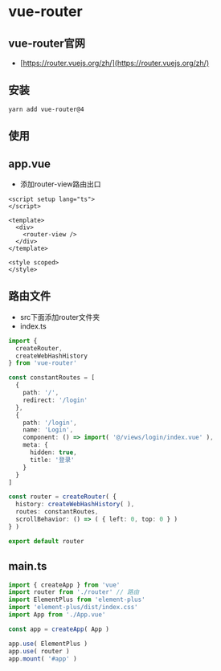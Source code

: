 # vue-router
## vue-router官网
- [https://router.vuejs.org/zh/](https://router.vuejs.org/zh/)
## 安装
```shell
yarn add vue-router@4
```
## 使用
## app.vue
- 添加router-view路由出口
```vue
<script setup lang="ts">
</script>

<template>
  <div>
    <router-view />
  </div>
</template>

<style scoped>
</style>
```
## 路由文件
- src下面添加router文件夹
- index.ts
```ts
import {
  createRouter,
  createWebHashHistory
} from 'vue-router'

const constantRoutes = [
  {
    path: '/',
    redirect: '/login'
  },
  {
    path: '/login',
    name: 'Login',
    component: () => import( '@/views/login/index.vue' ),
    meta: {
      hidden: true,
      title: '登录'
    }
  }
]

const router = createRouter( {
  history: createWebHashHistory( ),
  routes: constantRoutes,
  scrollBehavior: () => ( { left: 0, top: 0 } )
} )

export default router
```
## main.ts
```ts
import { createApp } from 'vue'
import router from './router' // 路由
import ElementPlus from 'element-plus'
import 'element-plus/dist/index.css'
import App from './App.vue'

const app = createApp( App )

app.use( ElementPlus )
app.use( router )
app.mount( '#app' )

```
